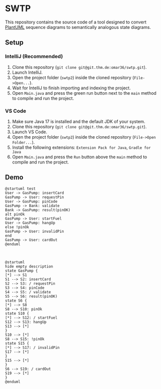 # SWTP
This repository contains the source code of a tool designed to convert [PlantUML](https://plantuml.com/) sequence
diagrams to semantically analogous state diagrams.

## Setup
### IntelliJ (Recommended)
1. Clone this repository (`git clone git@git.thm.de:omar36/swtp.git`).
2. Launch IntelliJ.
3. Open the project folder (`swtp2`) inside the cloned repository (`File->Open...`).
4. Wait for IntelliJ to finish importing and indexing the project.
5. Open `Main.java` and press the green run button next to the `main` method to compile and run the project.

### VS Code
1. Make sure Java 17 is installed and the default JDK of your system.
2. Clone this repository (`git clone git@git.thm.de:omar36/swtp.git`).
3. Launch VS Code.
4. Open the project folder (`swtp2`) inside the cloned repository (`File->Open Folder...`).
5. Install the following extensions: `Extension Pack for Java`, `Gradle for Java`
6. Open `Main.java` and press the `Run` button above the `main` method to compile and run the project.

## Demo
```plantuml
@startuml test
User -> GasPump: insertCard
GasPump -> User: requestPin
User -> GasPump: pinCode
GasPump -> Bank: validate
Bank -> GasPump: result(pinOK)
alt pinOk
GasPump -> User: startFuel
User -> GasPump: hangUp
else !pinOk
GasPump -> User: invalidPin
end
GasPump -> User: cardOut
@enduml
```

<br>

```plantuml
@startuml
hide empty description
state GasPump {
[*] --> S1
S1 --> S2: insertCard
S2 --> S3: / requestPin
S3 --> S4: pinCode
S4 --> S5: / validate
S5 --> S6: result(pinOK)
state S6 {
[*] --> S8
S8 --> S10: pinOk
state S10 {
[*] --> S12: / startFuel
S12 --> S13: hangUp
S13 --> [*]
}
S10 --> [*]
S8 --> S15: !pinOk
state S15 {
[*] --> S17: / invalidPin
S17 --> [*]
}
S15 --> [*]
}
S6 --> S19: / cardOut
S19 --> [*]
}
@enduml
```
